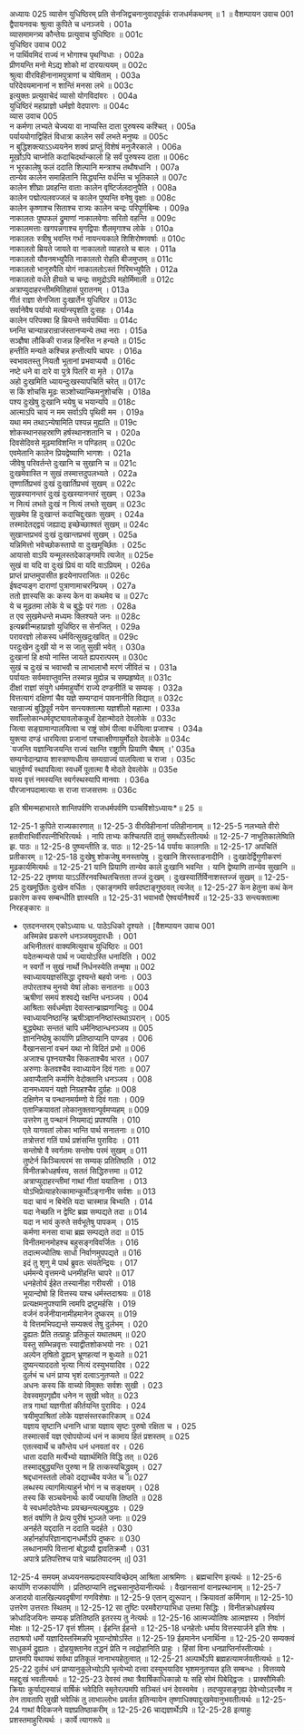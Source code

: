अध्यायः 025
व्यासेन युधिष्ठिरम् प्रति सेनजिद्वचनानुवादपूर्वकं राजधर्मकथनम् ॥ 1 ॥
वैशम्पायन उवाच 	001  
द्वैपायनवचः श्रुत्वा कुपिते च धनञ्जये ।	001a  
व्यासमामन्त्र्य कौन्तेयः प्रत्युवाच युधिष्ठिरः ॥	001c  
युधिष्ठिर उवाच 	002  
न पार्थिवमिदं राज्यं न भोगाश्च पृथग्विधाः ।	002a  
प्रीणयन्ति मनो मेऽद्य शोको मां दारयत्ययम् ॥	002c  
श्रुत्वा वीरविहीनानामपुत्राणां च योषिताम् ।	003a  
परिदेवयमानानां न शान्तिं मनसा लभे ॥	003c  
इत्युक्तः प्रत्युवाचेदं व्यासो योगविदांवरः ।	004a  
युधिष्ठिरं महाप्राज्ञो धर्मज्ञो वेदपारगः ॥	004c  
व्यास उवाच 	005  
न कर्मणा लभ्यते चेज्यया वा नाप्यस्ति दाता पुरुषस्य कश्चित् ।	005a  
पर्याययोगाद्विहितं विधात्रा कालेन सर्वं लभते मनुष्यः ॥	005c  
न बुद्धिशक्त्याऽऽध्ययनेन शक्यं प्राप्तुं विशेषं मनुजैरकाले ।	006a  
मूर्खोऽपि चाप्नोति कदाचिदर्थान्कालो हि सर्वं पुरुषस्य दाता ॥	006c  
न भूरकालेषु फलं ददाति शिल्पानि मन्त्राश्च तथौषधानि ।	007a  
तान्येव कालेन समाहितानि सिद्ध्यन्ति वर्धन्ति च भूतिकाले ॥	007c  
कालेन शीघ्राः प्रवहन्ति वाताः कालेन वृष्टिर्जलदानुपैति ।	008a  
कालेन पद्मोत्पलवज्जलं च कालेन पुष्यन्ति वनेषु वृक्षाः ॥	008c  
कालेन कृष्णाश्च सिताश्च रात्र्यः कालेन चन्द्रः परिपूर्णबिम्बः ।	009a  
नाकालतः पुष्पफलं द्रुमाणां नाकालवेगाः सरितो वहन्ति ॥	009c  
नाकालमत्ताः खगपन्नगाश्च मृगद्विपाः शैलमृगाश्च लोके ।	010a  
नाकालतः स्त्रीषु भवन्ति गर्भा नायन्त्यकाले शिशिरोष्णवर्षाः ॥	010c  
नाकालतो म्रियते जायते वा नाकालतो व्याहरते च बालः ।	011a  
नाकालतो यौवनमभ्युपैति नाकालतो रोहति बीजमुप्तम् ॥	011c  
नाकालतो भानुरुपैति योगं नाकालतोऽस्तं गिरिमभ्युपैति ।	012a  
नाकालतो वर्धते हीयते च चन्द्रः समुद्रोऽपि महोर्मिमाली ॥	012c  
अत्राप्युदाहरन्तीममितिहासं पुरातनम् ।	013a  
गीतं राज्ञा सेनजिता दुःखार्तेन युधिष्ठिर ॥	013c  
सर्वानेवैष पर्यायो मर्त्यान्स्पृशति दुःसहः ।	014a  
कालेन परिपक्वा हि म्रियन्ते सर्वपार्थिवाः ॥	014c  
घ्नन्ति चान्यान्नरान्राजंस्तानप्यन्ये तथा नराः ।	015a  
सञ्ज्ञैषा लौकिकी राजन्न हिनस्ति न हन्यते ॥	015c  
हन्तीति मन्यते कश्चिन्न हन्तीत्यपि चापरः ।	016a  
स्वभावतस्तु नियतौ भूतानां प्रभवाप्ययौ ॥	016c  
नष्टे धने वा दारे वा पुत्रे पितरि वा मृते ।	017a  
अहो दुःखमिति ध्यायन्दुःखस्यापचितिं चरेत् ॥	017c  
स किं शोचसि मूढः सञ्शोच्यान्किमनुशोचसि ।	018a  
पश्य दुःखेषु दुःखानि भयेषु च भयान्यपि ॥	018c  
आत्माऽपि चायं न मम सर्वाऽपि पृथिवी मम ।	019a  
यथा मम तथाऽन्येषामिति पश्यन्न मुह्यति ॥	019c  
शोकस्थानसहस्राणि हर्षस्थानशतानि च ।	020a  
दिवसेदिवसे मूढमाविशन्ति न पण्डितम् ॥	020c  
एवमेतानि कालेन प्रियद्वेष्याणि भागशः ।	021a  
जीवेषु परिवर्तन्ते दुःखानि च सुखानि च ॥	021c  
दुःखमेवास्ति न सुखं तस्मात्तदुपलभ्यते ।	022a  
तृष्णार्तिप्रभवं दुःखं दुःखार्तिप्रभवं सुखम् ॥	022c  
सुखस्यानन्तरं दुःखं दुःखस्यानन्तरं सुखम् ।	023a  
न नित्यं लभते दुःखं न नित्यं लभते सुखम् ॥	023c  
सुखमेव हि दुःखान्तं कदाचिद्दुःखतः सुखम् ।	024a  
तस्मादेतद्द्वयं जह्याद्य इच्छेच्छाश्वतं सुखम् ॥	024c  
सुखान्तप्रभवं दुःखं दुःखान्तप्रभवं सुखम् ।	025a  
यन्निमित्तो भवेच्छोकस्तापो वा दुःखमूर्च्छितः ।	025c  
आयासो वाऽपि यन्मूलस्तदेकाङ्गमपि त्यजेत् ॥	025e  
सुखं वा यदि वा दुःखं प्रियं वा यदि वाऽप्रियम् ।	026a  
प्राप्तं प्राप्तमुपासीत हृदयेनापराजितः ॥	026c  
ईषदप्यङ्ग दाराणां पुत्राणामाचरन्प्रियम् ।	027a  
ततो ज्ञास्यसि कः कस्य केन वा कथमेव च ॥	027c  
ये च मूढतमा लोके ये च बुद्धेः परं गताः ।	028a  
त एव सुखमेधन्ते मध्यमः क्लिश्यते जनः ॥	028c  
इत्यब्रवीन्महाप्राज्ञो युधिष्ठिर स सेनजित् ।	029a  
परावरज्ञो लोकस्य धर्मवित्सुखदुःखवित् ॥	029c  
परदुःखेन दुःखी यो न स जातु सुखी भवेत् ।	030a  
दुःखानां हि क्षयो नास्ति जायते ह्यपरात्परम् ॥	030c  
सुखं च दुःखं च भवाभवौ च लाभालाभौ मरणं जीवितं च ।	031a  
पर्यायतः सर्वमवाप्तुवन्ति तस्मान्न मुह्येन्न च सम्प्रहृष्येत् ॥	031c  
दीक्षां राज्ञां संयुगे धर्ममाहुर्योगं राज्ये दण्डनीतिं च सम्यक् ।	032a  
वित्तत्यागं दक्षिणां चैव यज्ञे सम्यग्दानं पावनानीति विद्यात् ॥	032c  
रक्षन्राज्यं बुद्धिपूर्वं नयेन सन्त्यक्तात्मा यज्ञशीलो महात्मा ।	033a  
सर्वाँल्लोकान्धर्मदृष्ट्यावलोकन्नूर्ध्वं देहान्मोदते देवलोके ॥	033c  
जित्वा सङ्ग्रामान्पालयित्वा च राष्ट्रं सोमं पीत्वा वर्धयित्वा प्रजाश्च ।	034a  
युक्त्या दण्डं धारयित्वा प्रजानां पश्चात्क्षीणायुर्मोदते देवलोके ॥	034c  
`यजन्ति यज्ञान्विजयन्ति राज्यं रक्षन्ति राष्ट्राणि प्रियाणि चैषाम् ।'	035a  
सम्यग्वेदान्प्राप्य शास्त्राण्यधीत्य सम्यग्राज्यं पालयित्वा च राजा ।	035c  
चातुर्वर्ण्यं स्थापयित्वा स्वधर्मे पूतात्मा वै मोदते देवलोके ॥	035e  
यस्य वृत्तं नमस्यन्ति स्वर्गस्थस्यापि मानवाः ।	036a  
पौरजानपदामात्याः स राजा राजसत्तमः ॥ 	036c  

इति श्रीमन्महाभारते शान्तिपर्वणि राजधर्मपर्वणि पञ्चविंशोऽध्यायः*॥ 25 ॥

12-25-1 कुपिते राज्यकारणात् ॥ 12-25-3 वीरविहीनानां पतिहीनानाम् ॥ 12-25-5 नलभ्यते वीरो हतवीराभिर्वीरपत्नीभिरित्यर्थः । नापि ताभ्यः कश्चित्पतिं दातुं समर्थोऽस्तीत्यर्थः ॥ 12-25-7 नाभूतिकालेष्विति झ. पाठः ॥ 12-25-8 पुष्प्यन्तीति ड. पाठः ॥ 12-25-14 पर्यायः कालगतिः ॥ 12-25-17 अपचितिं प्रतीकारम् ॥ 12-25-18 दुःखेषु शोकजेषु मनस्तापेषु । दुःखानि शिरस्ताडनादीनि । दुःखादेर्द्विगुणीकरणं मूढकार्यमित्यर्थः ॥ 12-25-21 यानि प्रियाणि तान्येव काले दुःखानि भवन्ति । यानि द्वेष्याणि तान्येव सुखानि ॥ 12-25-22 तृष्णया याऽऽर्तिरनवस्थितचित्तता तज्जं दुःखम् । दुःखस्यार्तिर्विनाशस्तज्जं सुखम् ॥ 12-25-25 दुःखमूर्छितः दुःखेन वर्धितः । एकाङ्गमपि सर्पदष्टाङ्गुष्ठवत् त्यजेत् ॥ 12-25-27 केन हेतुना कथं केन प्रकारेण कस्य सम्बन्धीति ज्ञास्यति ॥ 12-25-31 भवाभवौ ऐश्वर्यानैश्वर्ये ॥ 12-25-33 सन्त्यक्तात्मा निरहङ्कारः ॥

* एतदनन्तरम् एकोऽध्यायः ध. पाठेऽधिको दृश्यते । 
 [वैशम्पायन उवाच 	001  
 अस्मिन्नेव प्रकरणे धनञ्जयमुदारधीः ।	001  
 अभिनीततरं वाक्यमित्युवाच युधिष्ठिरः ॥ 	001  
 यदेतन्मन्यसे पार्थ न ज्यायोऽस्ति धनादिति ।	002  
 न स्वर्गो न सुखं नार्थो निर्धनस्येति तन्मृषा ॥	002  
 स्वाध्याययज्ञसंसिद्धा दृश्यन्ते बहवो जनाः ।	003  
 तपोरताश्च मुनयो येषां लोकाः सनातनाः ॥	003  
 ऋषीणां समयं शश्वद्ये रक्षन्ति धनञ्जय ।	004  
 आश्रिताः सर्वधर्मज्ञा देवास्तान्ब्राह्मणान्विदुः ॥	004  
 स्वाध्यायनिष्ठान्हि ऋषीञ्ज्ञाननिष्ठांस्तथाऽपरान् ।	005  
 बुद्ध्येथाः सन्ततं चापि धर्मनिष्ठान्धनञ्जय ॥	005  
 ज्ञाननिष्ठेषु कार्याणि प्रतिष्ठाप्यानि पाण्डव ।	006  
 वैखानसानां वचनं यथा नो विदितं प्रभो ॥	006  
 अजाश्च पृश्नयश्चैव सिकताश्चैव भारत ।	007  
 अरुणाः केतवश्चैव स्वाध्यायेन दिवं गताः ॥	007  
 अवाप्यैतानि कर्माणि वेदोक्तानि धनञ्जय ।	008  
 दानमध्ययनं यज्ञो निग्रहश्चैव दुर्ग्रहः ॥	008  
 दक्षिणेन च पन्थानमर्यम्णो ये दिवं गताः ।	009  
 एतान्क्रियावतां लोकानुक्तवान्पूर्वमप्यहम् ॥	009  
 उत्तरेण तु पन्थानं नियमाद्यं प्रपश्यसि ।	010  
 एते यागवतां लोका भान्ति पार्थ सनातनाः ॥	010  
 तत्रोत्तरां गतिं पार्थ प्रशंसन्ति पुराविदः ।	011  
 सन्तोषो वै स्वर्गतमः सन्तोषः परमं सुखम् ॥	011  
 तुष्टेर्न किञ्चित्परमं सा सम्यक् प्रतितिष्ठति ।	012  
 विनीतक्रोधहर्षस्य, सततं सिद्धिरुत्तमा ॥	012  
 अत्राप्युदाहरन्तीमां गाथां गीतां ययातिना ।	013  
 योऽभिप्रेत्याहरेत्कामान्कूर्मोऽङ्गानीव सर्वशः ॥	013  
 यदा चायं न बिभेति यदा चास्मान्न बिभ्यति ।	014  
 यदा नेच्छति न द्वेष्टि ब्रह्म सम्पद्यते तदा ॥	014  
 यदा न भावं कुरुते सर्वभूतेषु पापकम् ।	015  
 कर्मणा मनसा वाचा ब्रह्म सम्पद्यते तदा ॥	015  
 विनीतमानमोहश्च बहुसङ्गविवर्जितः ।	016  
 तदात्मज्योतिषः साधो निर्वाणमुपपद्यते ॥	016  
 इदं तु शृणु मे पार्थ ब्रुवतः संयतेन्द्रियः ।	017  
 धर्ममन्ये वृत्तमन्ये धनमीहन्ति चापरे ॥	017  
 धनहेतोर्य ईहेत तस्यानीहा गरीयसी ।	018  
 भूयान्दोषो हि वित्तस्य यश्च धर्मस्तदाश्रयः ॥	018  
 प्रत्यक्षमनुपश्यामि त्वमपि द्रष्टुमर्हसि ।	019  
 वर्जनं वर्जनीयानामीहमानेन दुष्करम् ॥	019  
 ये वित्तमभिपद्यन्ते सम्यक्त्वं तेषु दुर्लभम् ।	020  
 द्रुह्यतः प्रैति तत्प्राहुः प्रतिकूलं यथातथम् ॥	020  
 यस्तु सम्भिन्नवृत्तः स्याद्वीतशोकभयो नरः ।	021  
 अल्पेन तृषितो द्रुह्यन् भ्रूणहत्यां न बुध्यते ॥	021  
 दुष्यन्त्याददतो भृत्या नित्यं दस्युभयादिव ।	022  
 दुर्लभं च धनं प्राप्य भृशं दत्वाऽनुतप्यते ॥	022  
 अधनः कस्य किं वाच्यो विमुक्तः सर्वशः सुखी ।	023  
 देवस्वमुपगृह्यैव धनेन न सुखी भवेत् ॥	023  
 तत्र गाथां यज्ञगीतां कीर्तयन्ति पुराविदः ।	024  
 त्रयीमुपाश्रितां लोके यज्ञसंस्तरकारिकाम् ॥	024  
 यज्ञाय सृष्टानि धनानि धात्रा यज्ञाय सृष्टः पुरुषो रक्षिता च ।	025  
 तस्मात्सर्वं यज्ञ एवोपयोज्यं धनं न कामाय हितं प्रशस्तम् ॥	025  
 एतत्स्वार्थे च कौन्तेय धनं धनवतां वर ।	026  
 धाता ददाति मर्त्येभ्यो यज्ञार्थमिति विद्धि तत् ॥	026  
 तस्माद्बुद्ध्यन्ति पुरुषा न हि तत्कस्यचिद्ध्रुवम् ।	027  
 श्रद्दधानस्ततो लोको दद्याच्चैव यजेत च ॥	027  
 लब्धस्य त्यागमित्याहुर्न भोगं न च सङ्क्षयम् ।	028  
 तस्य किं सञ्चयेनार्थः कार्ये ज्यायसि तिष्ठति ॥	028  
 ये स्वधर्मादपेतेभ्यः प्रयच्छन्त्यल्पबुद्धयः ।	029  
 शतं वर्षाणि ते प्रेत्य पुरीषं भुञ्जते जनाः ॥	029  
 अनर्हते यद्ददाति न ददाति यदर्हते ।	030  
 अर्हानर्हापरिज्ञानाद्दानधर्मोऽपि दुष्करः ॥	030  
 लब्धानामपि वित्तानां बोद्धव्यौ द्वावतिक्रमौ ।	031  
 अपात्रे प्रतिपत्तिश्च पात्रे चाप्रतिपादनम् ॥]	031  

12-25-4 समयम् अध्ययनसम्प्रदायस्याविच्छेदम् आश्रिता आश्रमिणः । ब्रह्मचारिण इत्यर्थः ॥ 12-25-6 कार्याणि राजकार्याणि । प्रतिष्ठाप्यानि तद्वचसानुष्ठेयानीत्यर्थः । वैखानसानां वानप्रस्थानाम् ॥ 12-25-7 अजादयो वालखिल्यवदृषीणां गणविशेषाः ॥ 12-25-9 एतान् द्युरूपान् । क्रियावतां कर्मिणाम् ॥ 12-25-10 उत्तरेण उत्तरतः स्थितम् ॥ 12-25-12 सा तुष्टिः परमवैराग्याभिधा उत्तमा सिद्धिः । विनीतक्रोधहर्षस्य क्रोधादिजयिनः सम्यक् प्रतितिष्ठति इतरस्य तु नेत्यर्थः ॥ 12-25-16 आत्मज्योतिषः आत्मज्ञस्य । निर्वाणं मोक्षः ॥ 12-25-17 वृत्तं शीलम् । ईहन्ति ईहन्ते ॥ 12-25-18 धनहेतोः धर्माय वित्तस्यार्जने इति शेषः । तदाश्रयो धर्मो यज्ञादिस्तस्मिन्नपि भूयान्दोषोऽस्ति ॥ 12-25-19 ईहमानेन धनार्थिना ॥ 12-25-20 सम्यक्त्वं साधुकर्म द्रुह्यतः । द्रोहयुक्तानेव तद्धनं प्रेति न त्वद्रोहानिति प्राहुः । हिंसां विना धनप्राप्तिर्नास्तीत्यर्थः । प्राप्तमपि यथायथं सर्वथा प्रतिकूलं नानाभयहेतुत्वात् ॥ 12-25-21 अल्पार्थेऽपि ब्रह्महत्यामर्जयतीत्यर्थः ॥ 12-25-22 दुर्लभं धनं प्राप्यानुकूलेभ्योऽपि भृत्येभ्यो दत्त्वा दस्युभयादिव भृशमनुतप्यत इति सम्बन्धः । वित्तव्यये महद्दुःखं भवतीत्यर्थः ॥ 12-25-23 देवस्वं तथा त्रैवार्षिकाधिकान्नो यः सहि सोमं पिबेद्द्विजः । प्राक्सौमिकीः क्रियाः कुर्याद्यस्यान्नं वार्षिकं भवेदिति स्मृतेरल्पमपि सञ्चितं धनं देवस्वमेव । तदप्युपसङ्गृह्य देवेभ्योऽदत्त्वैव न तेन तावतापि सुखी भवेत्किं तु लाभाल्लोभः प्रवर्तत इतिन्यायेन तृष्णाधिक्याद्दुःखमेवानुभवतीत्यर्थः ॥ 12-25-24 गाथां वैदिकजने यज्ञप्रतिष्ठाकरीम् ॥ 12-25-26 चाद्यज्ञार्थेऽपि ॥ 12-25-28 इत्याहुः प्रशस्तमाहुरित्यर्थः । कार्ये त्यागरूपे ॥
